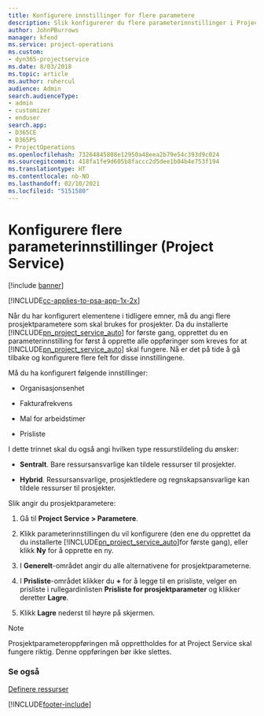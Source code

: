 ```yaml
---
title: Konfigurere innstillinger for flere parametere
description: Slik konfigurerer du flere parameterinnstillinger i Project Service
author: JohnPBurrows
manager: kfend
ms.service: project-operations
ms.custom:
- dyn365-projectservice
ms.date: 8/03/2018
ms.topic: article
ms.author: ruhercul
audience: Admin
search.audienceType:
- admin
- customizer
- enduser
search.app:
- D365CE
- D365PS
- ProjectOperations
ms.openlocfilehash: 73264845808e12950a48eea2b79e54c393d9c024
ms.sourcegitcommit: 418fa1fe9d605b8faccc2d5dee1b04b4e753f194
ms.translationtype: HT
ms.contentlocale: nb-NO
ms.lasthandoff: 02/10/2021
ms.locfileid: "5151580"
---
```

# <a name="configure-additional-parameter-settings-project-service"></a>Konfigurere flere parameterinnstillinger (Project Service)

[!include [banner](../includes/psa-now-project-operations.md)]

[!INCLUDE[cc-applies-to-psa-app-1x-2x](../includes/cc-applies-to-psa-app-1x-2x.md)]

Når du har konfigurert elementene i tidligere emner, må du angi flere prosjektparametere som skal brukes for prosjekter. Da du installerte [!INCLUDE[pn_project_service_auto](../includes/pn-project-service-auto.md)] for første gang, opprettet du en parameterinnstilling for først å opprette alle oppføringer som kreves for at [!INCLUDE[pn_project_service_auto](../includes/pn-project-service-auto.md)] skal fungere. Nå er det på tide å gå tilbake og konfigurere flere felt for disse innstillingene.  
  
 Må du ha konfigurert følgende innstillinger:  
  
-   Organisasjonsenhet  
  
-   Fakturafrekvens  
  
-   Mal for arbeidstimer  
  
-   Prisliste  
 
I dette trinnet skal du også angi hvilken type ressurstildeling du ønsker:  
  
- **Sentralt**. Bare ressursansvarlige kan tildele ressurser til prosjekter.  
  
- **Hybrid**. Ressursansvarlige, prosjektledere og regnskapsansvarlige kan tildele ressurser til prosjekter.  
  
 
Slik angir du prosjektparametere:  
  
1. Gå til **Project Service > Parametere**.  
  
2. Klikk parameterinnstillingen du vil konfigurere (den ene du opprettet da du installerte [!INCLUDE[pn_project_service_auto](../includes/pn-project-service-auto.md)]for første gang), eller klikk **Ny** for å opprette en ny.  
  
3. I **Generelt**-området angir du alle alternativene for prosjektparameterne.  
  
4. I **Prisliste**-området klikker du **+** for å legge til en prisliste, velger en prisliste i rullegardinlisten **Prisliste for prosjektparameter** og klikker deretter **Lagre**.  
  
5. Klikk **Lagre** nederst til høyre på skjermen.  

> [!NOTE]
> Prosjektparameteroppføringen må opprettholdes for at Project Service skal fungere riktig. Denne oppføringen bør ikke slettes.

### <a name="see-also"></a>Se også  
 [Definere ressurser](../psa/set-up-resources.md)


[!INCLUDE[footer-include](../includes/footer-banner.md)]